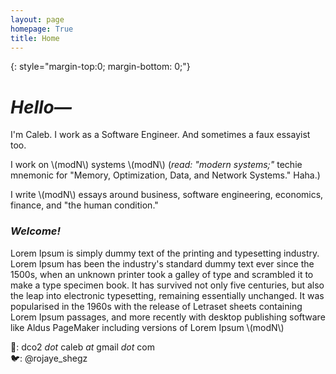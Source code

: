 ```yaml
---
layout: page
homepage: True
title: Home
---
```


{: style="margin-top:0; margin-bottom: 0;"}

# _Hello—_ 
I'm Caleb. I work as a Software Engineer. And sometimes a faux essayist too.  

I work on \\(modN\\) systems \\(modN\\) (_read: "modern systems;"_ techie mnemonic for "Memory, Optimization, Data, and Network Systems." Haha.)  

I write \\(modN\\) essays around business, software engineering, economics, finance, and "the human condition."

### _Welcome!_
Lorem Ipsum is simply dummy text of the printing and typesetting industry. Lorem Ipsum has been the industry's standard dummy text ever since the 1500s, when an unknown printer took a galley of type and scrambled it to make a type specimen book. It has survived not only five centuries, but also the leap into electronic typesetting, remaining essentially unchanged. It was popularised in the 1960s with the release of Letraset sheets containing Lorem Ipsum passages, and more recently with desktop publishing software like Aldus PageMaker including versions of Lorem Ipsum \\(modN\\)

📩: dco2 _dot_ caleb _at_ gmail _dot_ com  
🐦: @rojaye_shegz  
